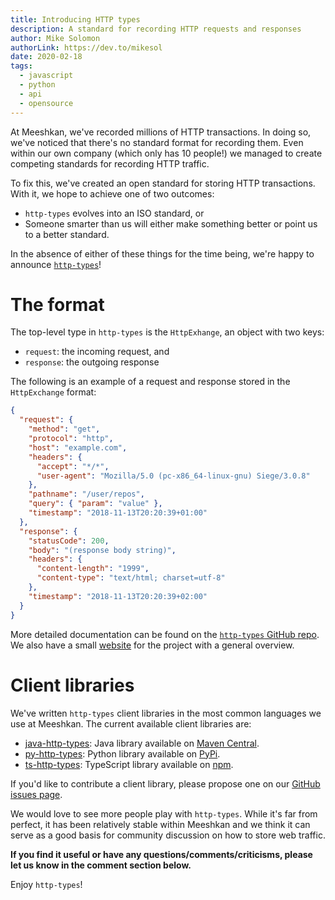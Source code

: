 ```yaml
---
title: Introducing HTTP types
description: A standard for recording HTTP requests and responses
author: Mike Solomon
authorLink: https://dev.to/mikesol
date: 2020-02-18
tags:
  - javascript
  - python
  - api
  - opensource
---
```


At Meeshkan, we've recorded millions of HTTP transactions. In doing so, we've noticed that there's no standard format for recording them.  Even within our own company (which only has 10 people!) we managed to create competing standards for recording HTTP traffic.

To fix this, we've created an open standard for storing HTTP transactions.  With it, we hope to achieve one of two outcomes:

- `http-types` evolves into an ISO standard, or
- Someone smarter than us will either make something better or point us to a better standard.

In the absence of either of these things for the time being, we're happy to announce [`http-types`](https://github.com/Meeshkan/http-types)!

# The format

The top-level type in `http-types` is the `HttpExhange`, an object with two keys:

- `request`: the incoming request, and
- `response`: the outgoing response


The following is an example of a request and response stored in the `HttpExchange` format:

```json
{
  "request": {
    "method": "get",
    "protocol": "http",
    "host": "example.com",
    "headers": {
      "accept": "*/*",
      "user-agent": "Mozilla/5.0 (pc-x86_64-linux-gnu) Siege/3.0.8"
    },
    "pathname": "/user/repos",
    "query": { "param": "value" },
    "timestamp": "2018-11-13T20:20:39+01:00"
  },
  "response": {
    "statusCode": 200,
    "body": "(response body string)",
    "headers": {
      "content-length": "1999",
      "content-type": "text/html; charset=utf-8"
    },
    "timestamp": "2018-11-13T20:20:39+02:00"
  }
}
```

More detailed documentation can be found on the [`http-types` GitHub repo](https://github.com/Meeshkan/http-types). We also have a small [website](https://meeshkan.github.io/http-types/) for the project with a general overview.


# Client libraries

We've written `http-types` client libraries in the most common languages we use at Meeshkan.  The current available client libraries are:

- [java-http-types](https://github.com/Meeshkan/java-http-types): Java library available on [Maven Central](https://search.maven.org/artifact/com.meeshkan/http-types).
- [py-http-types](https://github.com/Meeshkan/py-http-types): Python library available on [PyPi](https://pypi.org/project/http-types/).
- [ts-http-types](https://github.com/Meeshkan/ts-http-types): TypeScript library available on [npm](https://www.npmjs.com/package/http-types).

If you'd like to contribute a client library, please propose one on our [GitHub issues page](https://github.com/Meeshkan/http-types/issues).

We would love to see more people play with `http-types`.  While it's far from perfect, it has been relatively stable within Meeshkan and we think it can serve as a good basis for community discussion on how to store web traffic.

**If you find it useful or have any questions/comments/criticisms, please let us know in the comment section below.**

Enjoy `http-types`!